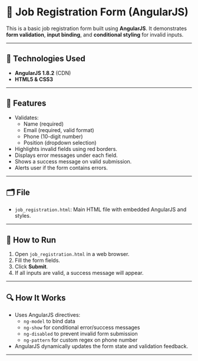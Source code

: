 # 💼 Job Registration Form (AngularJS)

This is a basic job registration form built using **AngularJS**. It demonstrates **form validation**, **input binding**, and **conditional styling** for invalid inputs.

---

## 🧩 Technologies Used

- **AngularJS 1.8.2** (CDN)
- **HTML5 & CSS3**

---

## 🎯 Features

- Validates:
  - Name (required)
  - Email (required, valid format)
  - Phone (10-digit number)
  - Position (dropdown selection)
- Highlights invalid fields using red borders.
- Displays error messages under each field.
- Shows a success message on valid submission.
- Alerts user if the form contains errors.

---

## 🗂️ File

- `job_registration.html`: Main HTML file with embedded AngularJS and styles.

---

## 🚀 How to Run

1. Open `job_registration.html` in a web browser.
2. Fill the form fields.
3. Click **Submit**.
4. If all inputs are valid, a success message will appear.

---

## 🔍 How It Works

- Uses AngularJS directives:
  - `ng-model` to bind data
  - `ng-show` for conditional error/success messages
  - `ng-disabled` to prevent invalid form submission
  - `ng-pattern` for custom regex on phone number
- AngularJS dynamically updates the form state and validation feedback.

---
